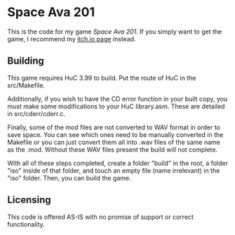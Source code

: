 # Space Ava 201

This is the code for my game *Space Ava 201*. If you simply want to get the game, I recommend my [itch.io page](https://nicole-express.itch.io/space-ava-201) instead.

## Building

This game requires HuC 3.99 to build. Put the route of HuC in the src/Makefile.

Additionally, if you wish to have the CD error function in your built copy, you must make some modifications to your HuC library.asm. These are detailed in src/cderr/cderr.c.

Finally, some of the mod files are not converted to WAV format in order to save space. You can see which ones need to be manually converted in the Makefile or you can just convert them all into .wav files of the same name as the .mod. Without these WAV files present the build will not complete.

With all of these steps completed, create a folder "build" in the root, a folder "iso" inside of that folder, and touch an empty file (name irrelevant) in the "iso" folder. Then, you can build the game.

## Licensing

This code is offered AS-IS with no promise of support or correct functionality.
